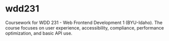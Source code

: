 # wdd231
Coursework for WDD 231 - Web Frontend Development 1 (BYU-Idaho). The course focuses on user experience, accessibility, compliance, performance optimization, and basic API use. 
